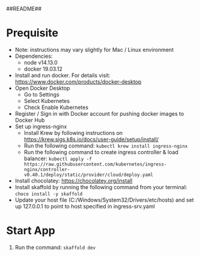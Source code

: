 
##README##

# Prequisite

- Note: instructions may vary slightly for Mac / Linux environment
- Dependencies:
  - node v14.13.0
  - docker 19.03.12
- Install and run docker. For details visit: https://www.docker.com/products/docker-desktop
- Open Docker Desktop
  - Go to Settings
  - Select Kubernetes
  - Check Enable Kubernetes
- Register / Sign in with Docker account for pushing docker images to Docker Hub
- Set up ingress-nginx
  - Install Krew by following instructions on https://krew.sigs.k8s.io/docs/user-guide/setup/install/
  - Run the following command:
    `kubectl krew install ingress-nginx`
  - Run the following command to create ingress controller & load balancer:
    `kubectl apply -f https://raw.githubusercontent.com/kubernetes/ingress-nginx/controller-v0.40.1/deploy/static/provider/cloud/deploy.yaml`
- Install chocolatey: https://chocolatey.org/install
- Install skaffold by running the following command from your terminal:
  `choco install -y skaffold`
- Update your host file (C:/Windows/System32/Drivers/etc/hosts) and set up 127.0.0.1 to point to host specified in ingress-srv.yaml

# Start App

1. Run the command: `skaffold dev`
